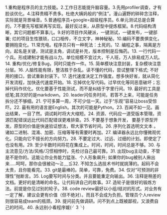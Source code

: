 1.重构是程序员的主力技能。2.工作日志能提升脑容量。3.先用profiler调查，才有脸谈优化。4.注释贵精不贵多。杜绝大姨妈般的“例注”。漫山遍野的碎碎念注释，实际就是背景噪音。5.普通程序员+google=超级程序员。6.单元测试总是合算的。7.不要先写框架再写实现。最好反过来，从原型中提炼框架。8.代码结构清晰，其它问题都不算事儿。9.好的项目作风硬派，一键测试，一键发布，一键部署; 烂的项目生性猥琐，口口相传，不立文字，神神秘秘。10.编码不要畏惧变化，要拥抱变化。11.常充电。程序员只有一种死法：土死的。12. 编程之事，隔离是方向，起名是关键，测试是主角，调试是补充，版本控制是后悔药。13. 一行代码一个兵。形成建制才能有战斗力。单位规模不宜过大，千人班，万人排易成万人坑。14. 重构/优化/修复Bug，同时只能作一件。15. 简单模块注意封装，复杂模块注意分层。16. 人脑性能有限，整洁胜于杂乱。读不懂的代码，尝试整理下格式;  不好用的接口，尝试重新封装下。17. 迭代速度决定工作强度。想多快好省，就从简化开发流程，加快迭代速度开始。18. 忘掉优化写代码。过早优化等同恶意破坏；忘掉代码作优化。优化要基于性能测试，而不是纠结于字里行间。19. 最好的工具是纸笔;其次好的是markdown。20. leader问任务时间，若答不上来，可能是任务拆分还不够细。21. 宁可多算一周，不可少估一天。过于“乐观”容易让boss受惊吓。22. 最有用的语言是English。其次的可能是Python。23. 百闻不如一见。画出结果，一目了然。调试耗时将大大缩短。24. 资源、代码应一道受版本管理。资源匹配错误远比代码匹配错误更难排查。25. 不要基于想象开发， 要基于原型开发。原型的价值是快速验证想法，帮大家节省时间。26. 序列化首选明文文本 。诸如二进制、混淆、加密、压缩等等有需要时再加。27. 编译器永远比你懂微观优化。只能向它不擅长的方向努力。28. 不要定过大、过远、过细的计划。即使定了也没有用。29. 至少半数时间将花在集成上。时间，时间，时间总是不够。30. 与主流意见/方法/风格/习惯相悖时，先检讨自己最可靠。31. 出现bug主动查，不管是不是你的。这能让你业务能力猛涨、个人形象飙升; 如果你的bug被别人揪出来.....呵呵，那你会很被动～≧﹏≦32. 不知怎么选技术书时就挑薄的。起码不会太贵，且你能看完。33. git是最棒的。简单，可靠，免费。34. 仅对“可预测的非理性”抛断言。35. Log要写时间与分类。并且要能重定向输出。36. 注释是稍差的文档。更好的是清晰的命名。让代码讲自己的故事。37. 造轮子是很好的锻炼方法。前提是你见过别的轮子。38. code review最好以小组/结对的形式。对业务有一定了解，建议会更有价值（但不绝对）。而且不会成为负担。管理员个人review则很容易成team的瓶颈。39. 提问前先做调研。问不到点上既被鄙视，又浪费自己的时间。40. 永远别小看程序媛(╯3╰)